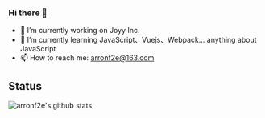 ### Hi there 👋

- 🔭 I’m currently working on Joyy Inc.
- 🌱 I’m currently learning JavaScript、Vuejs、Webpack... anything about JavaScript
- 📫 How to reach me: arronf2e@163.com

## Status

![arronf2e's github stats](https://github-readme-stats.vercel.app/api?username=arronf2e&show_icons=true&title_color=fff&icon_color=79ff97&text_color=9f9f9f&bg_color=151515)

